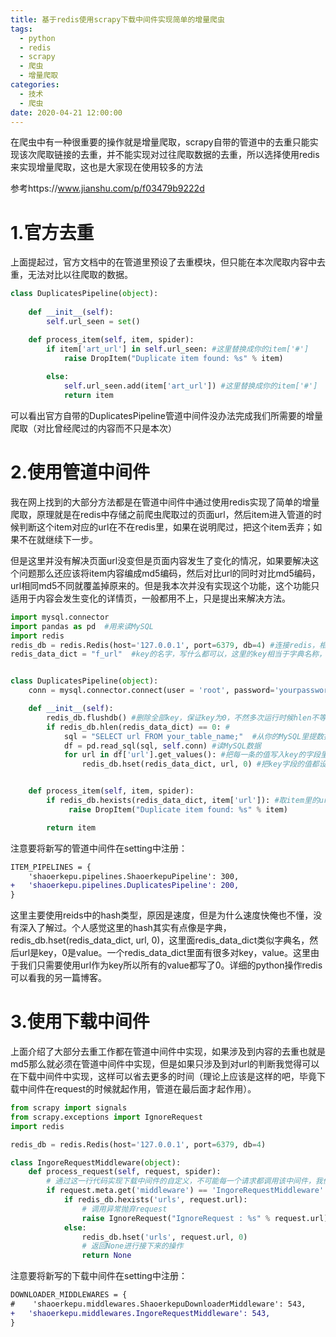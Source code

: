 ```yaml
---
title: 基于redis使用scrapy下载中间件实现简单的增量爬虫
tags:
  - python
  - redis
  - scrapy
  - 爬虫
  - 增量爬取
categories:
  - 技术
  - 爬虫
date: 2020-04-21 12:00:00
---
```



在爬虫中有一种很重要的操作就是增量爬取，scrapy自带的管道中的去重只能实现该次爬取链接的去重，并不能实现对过往爬取数据的去重，所以选择使用redis来实现增量爬取，这也是大家现在使用较多的方法

<!--more-->

参考https://www.jianshu.com/p/f03479b9222d

# 1.官方去重

上面提起过，官方文档中的在管道里预设了去重模块，但只能在本次爬取内容中去重，无法对比以往爬取的数据。

```python 官方去重DuplicatesPipeline
class DuplicatesPipeline(object):
  
    def __init__(self):
        self.url_seen = set()

    def process_item(self, item, spider):
        if item['art_url'] in self.url_seen: #这里替换成你的item['#']
            raise DropItem("Duplicate item found: %s" % item)
           
        else:
            self.url_seen.add(item['art_url']) #这里替换成你的item['#']
            return item     
```

可以看出官方自带的DuplicatesPipeline管道中间件没办法完成我们所需要的增量爬取（对比曾经爬过的内容而不只是本次）

# 2.使用管道中间件

我在网上找到的大部分方法都是在管道中间件中通过使用redis实现了简单的增量爬取，原理就是在redis中存储之前爬虫爬取过的页面url，然后item进入管道的时候判断这个item对应的url在不在redis里，如果在说明爬过，把这个item丢弃；如果不在就继续下一步。

但是这里并没有解决页面url没变但是页面内容发生了变化的情况，如果要解决这个问题那么还应该将item内容编成md5编码，然后对比url的同时对比md5编码，url相同md5不同就覆盖掉原来的。但是我本次并没有实现这个功能，这个功能只适用于内容会发生变化的详情页，一般都用不上，只是提出来解决方法。

```python pipelines.py
import mysql.connector
import pandas as pd  #用来读MySQL
import redis 
redis_db = redis.Redis(host='127.0.0.1', port=6379, db=4) #连接redis，相当于MySQL的conn
redis_data_dict = "f_url"  #key的名字，写什么都可以，这里的key相当于字典名称，而不是key值。


class DuplicatesPipeline(object):
    conn = mysql.connector.connect(user = 'root', password='yourpassword', database='dbname', charset='utf8')    

    def __init__(self):
        redis_db.flushdb() #删除全部key，保证key为0，不然多次运行时候hlen不等于0，刚开始这里调试的时候经常出错。
        if redis_db.hlen(redis_data_dict) == 0: #
            sql = "SELECT url FROM your_table_name;"  #从你的MySQL里提数据，我这里取url来去重。
            df = pd.read_sql(sql, self.conn) #读MySQL数据
            for url in df['url'].get_values(): #把每一条的值写入key的字段里
                redis_db.hset(redis_data_dict, url, 0) #把key字段的值都设为0，你要设成什么都可以，因为后面对比的是字段，而不是值。


    def process_item(self, item, spider):
    	if redis_db.hexists(redis_data_dict, item['url']): #取item里的url和key里的字段对比，看是否存在，存在就丢掉这个item。不存在返回item给后面的函数处理
             raise DropItem("Duplicate item found: %s" % item)

        return item
```

注意要将新写的管道中间件在setting中注册：

```diff setting.py
ITEM_PIPELINES = {
	'shaoerkepu.pipelines.ShaoerkepuPipeline': 300,
+	'shaoerkepu.pipelines.DuplicatesPipeline': 200,
}
```

这里主要使用reids中的hash类型，原因是速度，但是为什么速度快俺也不懂，没有深入了解过。个人感觉这里的hash其实有点像是字典，redis_db.hset(redis_data_dict, url, 0)，这里面redis_data_dict类似字典名，然后url是key，0是value。一个redis_data_dict里面有很多对key，value。这里由于我们只需要使用url作为key所以所有的value都写了0。详细的python操作redis可以看我的另一篇博客。

# 3.使用下载中间件

上面介绍了大部分去重工作都在管道中间件中实现，如果涉及到内容的去重也就是md5那么就必须在管道中间件中实现，但是如果只涉及到对url的判断我觉得可以在下载中间件中实现，这样可以省去更多的时间（理论上应该是这样的吧，毕竟下载中间件在request的时候就起作用，管道在最后面才起作用）。

```python middlewares.py
from scrapy import signals
from scrapy.exceptions import IgnoreRequest
import redis

redis_db = redis.Redis(host='127.0.0.1', port=6379, db=4)

class IngoreRequestMiddleware(object):
    def process_request(self, request, spider):
        # 通过这一行代码实现下载中间件的自定义，不可能每一个请求都调用该中间件，我们是多层爬虫，会导致第一层就被抛弃，到不了详情页
        if request.meta.get('middleware') == 'IngoreRequestMiddleware':
            if redis_db.hexists('urls', request.url):
                # 调用异常抛弃request
                raise IgnoreRequest("IgnoreRequest : %s" % request.url)
            else:
                redis_db.hset('urls', request.url, 0)
                # 返回None进行接下来的操作
                return None
```

注意要将新写的下载中间件在setting中注册：

```diff settings.py
DOWNLOADER_MIDDLEWARES = {
#    'shaoerkepu.middlewares.ShaoerkepuDownloaderMiddleware': 543,
+   'shaoerkepu.middlewares.IngoreRequestMiddleware': 543,
}
```

